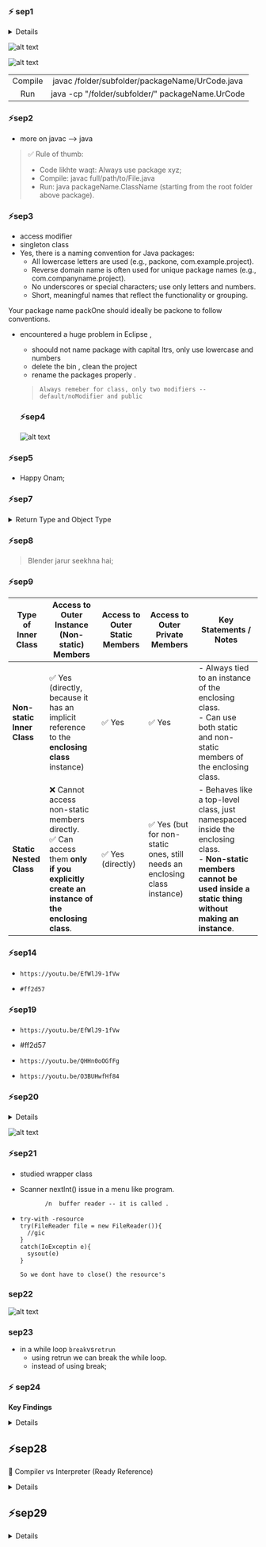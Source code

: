 ### ⚡ sep1

<details>

Reference type (left side)  
`Shape xx = ... ;`  
→ yahan Shape sirf ek reference type hai. Matlab compiler dekhega ki tum iss variable se Shape class/Interface ke andar declare kiye gaye methods hi call kar sakte ho.  

Object type (right side)   

new Circle(cx101, 5);  
 
- yahan constructor call ho raha hai Circle ka. Iska Shape se direct lena-dena nahi hota, kyunki constructor subclass mein hi defined hota hai.   

Tumhari line ko tod ke samjhte hain:   
`Shape xx = new Circle(cx101, 5);`  

Step 1: new Circle(cx101, 5)  
- Ye call karega Circle class ka constructor (agar tumne banaya hai).  
Example:  
```java

class Circle extends Shape {
    String name;
    int radius;

    Circle(String name, int radius) {
        this.name = name;
        this.radius = radius;
    }
}

```

Matlab compiler pehle check karega ki Circle class me aisa constructor exist karta hai ya nahi.  

Step 2: Shape xx = (that Circle object)  
- Ab wo Circle ka object ban gaya hai, lekin tum uska reference ek Shape type variable me store kar rahe ho.
Ye upcasting hai → subclass object ko superclass reference me daalna. Ye hamesha legal hai (agar inheritance relation hai).

Tumhara doubt:  

👉 "Shape class mei tou Circle constructor hoga nahi jo ye line handle kr sake??"  

Bilkul sahi pakda! ✅  

- Shape me Circle ka constructor hona zaroori nahi hai.  

- Circle ka constructor sirf Circle ke andar hi hota hai, wahi call hota hai.

Shape xx ka matlab sirf ye hai ki:  

- Tum xx se sirf wo methods call kar sakte ho jo Shape me declare hain.  

- Tum Circle-specific methods (jo Shape me nahi hain) directly xx se call nahi kar paoge.

Example full code:
```java
class Shape {
    void draw() {
        System.out.println("Drawing shape...");
    }
}

class Circle extends Shape {
    String name;
    int radius;

    Circle(String name, int radius) {
        this.name = name;
        this.radius = radius;
    }

    void draw() {
        System.out.println("Drawing circle " + name + " with radius " + radius);
    }

    void circleOnlyMethod() {
        System.out.println("This is only in Circle");
    }
}

public class Demo {
    public static void main(String[] args) {
        Shape s = new Circle("cx101", 5);

        s.draw();              // ✅ Allowed (declared in Shape, overridden in Circle)
        // s.circleOnlyMethod(); // ❌ Not allowed (Shape doesn't know this method)
    }
}


Output:

Drawing circle cx101 with radius 5

```

👉 So short answer:  

>new Circle(cx101, 5) → Circle ka constructor chal raha hai.  

>hape xx → reference type restrict karta hai ki tum Shape ke declared methods hi call kar pao.

>Constructor hamesha subclass me hi hota hai, superclass me nahi.
</details>

![alt text](image.png)

![alt text](image-1.png)

|||
|:---:|:---:|
|Compile|javac /folder/subfolder/packageName/UrCode.java|
|Run|java -cp  "/folder/subfolder/" packageName.UrCode|

### ⚡sep2

- more on javac --> java
>✅ Rule of thumb:    
>- Code likhte waqt: Always use package xyz;
>- Compile: javac full/path/to/File.java
>- Run: java packageName.ClassName (starting from the root folder above package).

### ⚡sep3

- access modifier 
- singleton class
- Yes, there is a naming convention for Java packages:  
    - All lowercase letters are used (e.g., packone, com.example.project).
    - Reverse domain name is often used for unique package names (e.g., com.companyname.project).
    - No underscores or special characters; use only letters and numbers.
    - Short, meaningful names that reflect the functionality or grouping.  

Your package name packOne should ideally be packone to follow conventions.

- encountered a huge problem in Eclipse ,
  - shoould not name package with capital ltrs, only use lowercase and numbers
  - delete the bin , clean the project 
  - rename the packages properly .

  >`Always remeber for class, only two modifiers -- default/noModifier and public`


  ### ⚡sep4

  ![alt text](image-2.png)  
 




### ⚡sep5

- Happy Onam;

### ⚡sep7
<details>
<summary>Return Type and Object Type</summary>

Yes, you are correct!

In Java, the statement:

````java
ReturnType instance = new ObjectType();
````

means that `ObjectType` must be the same as `ReturnType` or a subclass (or implementation, if `ReturnType` is an interface) of `ReturnType`.  
- If `ObjectType` is **not** a subclass or does **not** implement `ReturnType`, you will get a compile-time error:  
`incompatible types: ObjectType cannot be converted to ReturnType`

This is the basis of **polymorphism** in Java.  
- The reference type (`ReturnType`) decides what methods/fields are accessible.
- The actual object type (`ObjectType`) decides which overridden methods run at runtime.

**Example:**

````java
Animal a = new Dog(); // Dog extends Animal -- OK
Animal a = new String(); // ❌ Error: String is not a subclass of Animal
````

So yes, your understanding is correct!
</details>


### ⚡sep8

>Blender jarur seekhna hai;

### ⚡sep9

| **Type of Inner Class**    | **Access to Outer Instance (Non-static) Members**                                                                                       | **Access to Outer Static Members** | **Access to Outer Private Members**                                      | **Key Statements / Notes**                                                                                                                                                 |
| -------------------------- | --------------------------------------------------------------------------------------------------------------------------------------- | ---------------------------------- | ------------------------------------------------------------------------ | -------------------------------------------------------------------------------------------------------------------------------------------------------------------------- |
| **Non-static Inner Class** | ✅ Yes (directly, because it has an implicit reference to the **enclosing class** instance)                                              | ✅ Yes                              | ✅ Yes                                                                    | - Always tied to an instance of the enclosing class.<br>- Can use both static and non-static members of the enclosing class.                                               |
| **Static Nested Class**    | ❌ Cannot access non-static members directly.<br>✅ Can access them **only if you explicitly create an instance of the enclosing class**. | ✅ Yes (directly)                   | ✅ Yes (but for non-static ones, still needs an enclosing class instance) | - Behaves like a top-level class, just namespaced inside the enclosing class.<br>- **Non-static members cannot be used inside a static thing without making an instance**. |


### ⚡sep14

- `https://youtu.be/EfWlJ9-1fVw`

- `#ff2d57`

### ⚡sep19

- `https://youtu.be/EfWlJ9-1fVw`

- #ff2d57

- `https://youtu.be/QHHn0oOGfFg`

- `https://youtu.be/O3BUHwfHf84`

### ⚡sep20

<details>

Skip to content
Chat history

You said:
package errorhandling;

import java.util.Arrays;

public class ErrorStack {

	public static void main(String[] args) {
		
//		level3();
		
		try {
			level1();
		}
		catch(Exception e) {
			System.out.println(e.toString());
		}	
		

	}
	
	
	static void level1() {
		level2();
	}
	static void level2() {
		level3();
	}
	
	static void level3() {
		int[] array = new int[5];
		array[4] = 55;
//		System.out.println(array[4]+" "+array[0]+" "+array[2]);
		System.out.println(Arrays.toString(array));
		System.out.println(array[5]);
	}

}

ye example kyu sekkhaty hian 

samjh aa raha ki level1 ka code ultimatley level3 ko run karyga 


what thy wan tot teach in this example ??
ChatGPT said:
Good question 👍

Tum bilkul sahi samajh rahe ho ki level1() → level2() → level3() call hoti hai, aur ultimately level3() mein jo error hoga, woh propagate hoke main() ke try-catch block mein handle hoga.

Yeh example tumhe basically Exception Propagation aur Stack Trace ka flow sikhata hai.

Breakdown:
Method chaining (nested calls)

main() → level1() → level2() → level3()
Yeh intentionally aise banaya gaya hai taake dikhaya ja sake ki agar koi error neeche waale method mein aata hai (yani level3()), toh woh directly sirf wahin handle nahi hota, balki call chain ke through propagate hota hai jab tak koi try-catch use na kare.

Error generation

array[5] access karte waqt ArrayIndexOutOfBoundsException aayega, kyunki array size 5 hai (last index 4 hota hai).
Matlab deliberately error daala gaya hai taake exception throw ho.

Error handling

main() mein try-catch hai, isiliye exception wahan catch hoga aur System.out.println(e.toString()); print karega.
Agar try-catch hata dete, toh program crash ho jata aur pura stack trace dikhta.

What the teacher wants to show

Exception kaise throw hote hain ek method se dusre method tak.

Exception ko kahaan handle karna chahiye (jis level pe tum decide karo).

Agar exception handle na karo, toh stack trace kaisa dikhta hai (line numbers ke saath).

Samjhne wali baat:
Tumne dekha: error level3() mein hai, lekin handle main() mein kiya gaya.

Matlab, tum apne program mein decide kar sakte ho ki exception ko turant handle karna hai ya upper-level method tak propagate hone dena hai.

👉 So short me:
Yeh example tumhe Exception Propagation aur Stack Trace samjhata hai — error neeche waali method se aata hai aur chain ke through upar tak jata hai jab tak usko pakda (catch) na jaaye.

Chaho toh main tumhare liye ek stack-trace ka output bhi explain kardu line by line, taake aur clear ho jaye?

You said:
what if agr mei tyr catch keval level3 mei rakh deta  ?
ChatGPT said:
Acha sawaal 👌

Agar tum try-catch sirf level3() mein daal do, toh exception wahin catch ho jaayega aur upar propagate nahi hoga.

Example:
static void level3() {
    try {
        int[] array = new int[5];
        array[4] = 55;
        System.out.println(Arrays.toString(array));
        System.out.println(array[5]);  // yaha error aayega
    }
    catch (Exception e) {
        System.out.println("Caught in level3: " + e.toString());
    }
}
Ab flow kya hoga:
level3() mein jab array[5] access karoge → ArrayIndexOutOfBoundsException throw hoga.

Kyunki try-catch level3 ke andar hi hai, woh turant catch ho jaayega.

Exception upar (level2, level1, main) tak propagate nahi hoga.

Output kuch aisa hoga:

[0, 0, 0, 0, 55]
Caught in level3: java.lang.ArrayIndexOutOfBoundsException: Index 5 out of bounds for length 5
Difference (main vs level3 me catch karna)
Catch in main() → Tumko dikhata hai propagation aur stack trace. Useful when tum central location pe exceptions handle karna chahte ho.

Catch in level3() → Exception wahin handle ho jaata hai, upar methods ko pata bhi nahi chalta. Useful jab tumhe local fix / custom handling karni ho.

👉 So basically:

Agar tum level3 mein catch karte ho, toh woh error wahi consume ho jaata hai.

Agar tum catch sirf main() mein karte ho, toh tumko full propagation ka behaviour samajhne ko milta hai.

Kya tum chahte ho main ek diagram banake stack propagation vs local handling dono scenarios side-by-side samjhaun?

You said:
aacah what if i apply throws Exception in the main method itself will it catcha nay error??
ChatGPT said:
Bahut badiya 👏 — yeh ek subtle point hai jo confuse karta hai.

👉 throws Exception aur try-catch alag cheezein hain.

1. Agar main me throws Exception likho:
public static void main(String[] args) throws Exception {
    level1();
}
Ab tumne bola: "main bhi exception ko handle nahi karega, balki woh bhi exception ko aage throw karega."

Lekin program ke upar aur koi method nahi hota (kyunki JVM main() se start karti hai).

Matlab agar exception aata hai, woh JVM tak propagate ho jaata hai.

Result: Program crash ho jaayega, aur JVM ek stack trace print karegi.

2. Agar main me try-catch likho:
public static void main(String[] args) {
    try {
        level1();
    } catch (Exception e) {
        System.out.println("Caught in main: " + e);
    }
}
Yaha exception catch ho jaata hai.

Program gracefully error handle karta hai.

3. Conclusion:
throws Exception = "mai handle nahi karunga, aage bhej do."

try-catch = "mai khud handle karunga."

main() ke case me, agar sirf throws likh diya, toh koi aur method upar nahi hota, isiliye error JVM ko propagate hota hai aur woh stack trace dikha kar program band kar deta hai.

⚡ Simple rule yaad rakho:

throws sirf bola jaata hai → "responsibility mujhe nahi leni."

try-catch bola jaata hai → "responsibility yahi par le li gayi."

Chaho toh main tumhe ek side-by-side output dikhaun:

ek case me throws Exception in main,

aur ek case me try-catch in main?

You said:
lekin file not found valy case mei tou lekhty hain ?
ChatGPT said:
Haan 👌 bilkul sahi observe kiya tumne.

Jab hum File handling (ya I/O operations) karte hain, toh aksar main ke signature me aisa likha hota hai:

public static void main(String[] args) throws IOException {
    FileReader fr = new FileReader("abc.txt");
    int ch = fr.read();
    System.out.println((char) ch);
    fr.close();
}
❓ Kyun likhte hain throws IOException yahaan?
Checked vs Unchecked Exceptions

ArrayIndexOutOfBoundsException (tumhare example ka error) ek unchecked exception hai → JVM enforce nahi karti ke tum usse handle karo.

IOException / FileNotFoundException ek checked exception hai → Compiler tumhe force karta hai ki ya toh:

try-catch use karke handle karo,

ya method signature me throws likhkar bol do “mai handle nahi kar raha, agle ko handle karna hoga.”

Matlab, bina throws IOException ya try-catch ke code compile hi nahi hoga.

In main method

Jab hum practice / short programs likhte hain, toh aksar main() me throws Exception likh dete hain taake baar-baar try-catch na likhna pade.

Iska matlab hota hai: agar exception aaya toh JVM usse catch karegi aur stack trace print karegi.

✅ Ye shortcut hai, lekin production code me best practice hai ke tum khud try-catch karo aur user ko friendly message do.

⚡ Compare karte hain:
Case 1: throws IOException

public static void main(String[] args) throws IOException {
    FileReader fr = new FileReader("abc.txt"); // file missing
}
👉 Agar file nahi mili, program crash hoga aur JVM bolegi:

Exception in thread "main" java.io.FileNotFoundException: abc.txt (The system cannot find the file specified)
Case 2: try-catch

public static void main(String[] args) {
    try {
        FileReader fr = new FileReader("abc.txt");
    } catch (IOException e) {
        System.out.println("File not found! Please check the filename.");
    }
}
👉 Yaha program crash nahi karega, aur tum apna custom message de sakte ho.

📝 Summary:
Checked exception (e.g. IOException) → compiler tumhe force karega ki handle karo ya declare karo.

Unchecked exception (e.g. ArrayIndexOutOfBoundsException) → compiler force nahi karega, tumhari marzi hai.

main() me throws likhne ka matlab hai: “agar exception aaya toh JVM handle kare (stack trace print karke program terminate kar de).”

👉 Ab bolo: tumhe mai ek table bana kar dikhaun Checked vs Unchecked exceptions ka, taake crystal clear ho jaaye?

You said:
public static void main(String[] args) throws Exception{ 
    FileReader fr = new FileReader("abc.txt"); // file missing

if file not found throw new Exception(file not found)  
}

aisaa nahi kr sakta ??
ChatGPT said:
Aha 👌 tumne ek interesting cheez poochi — bilkul kar sakte ho, lekin thoda samajhna zaroori hai.

1. Tumhara code idea:
public static void main(String[] args) throws Exception {
    FileReader fr = new FileReader("abc.txt"); // file missing
    // if file not found throw new Exception("file not found");
}
Yaha tum manually throw new Exception(...) likhna chahte ho.
Par dhyaan do — FileReader constructor khud hi FileNotFoundException throw karta hai (jo ek subclass hai IOException ka, aur ye ek checked exception hai).
Iska matlab: agar file missing hai, woh automatic exception throw karega — tumhe manually throw likhne ki zaroorat nahi.

2. Lekin agar tum chaho to wrap kar sakte ho
Tum catch karke apna custom exception throw kar sakte ho:

import java.io.*;

public class Main {
    public static void main(String[] args) throws Exception {
        try {
            FileReader fr = new FileReader("abc.txt");
        } catch (FileNotFoundException e) {
            throw new Exception("Custom: File not found!");
        }
    }
}
👉 Ab agar file nahi mili, tumhara custom Exception throw hoga, na ki original FileNotFoundException.

3. Best practice
Java developers normally aisa karte hain:

Agar tumhe sirf inform karna hai user ko → try-catch and print message.

Agar tum apna custom error type banana chahte ho → apna CustomFileNotFoundException class banao aur throw karo.

Example:

class CustomFileNotFoundException extends Exception {
    public CustomFileNotFoundException(String msg) {
        super(msg);
    }
}

public class Main {
    public static void main(String[] args) throws CustomFileNotFoundException {
        try {
            FileReader fr = new FileReader("abc.txt");
        } catch (FileNotFoundException e) {
            throw new CustomFileNotFoundException("abc.txt missing, please provide correct file.");
        }
    }
}
🔑 Summary
Tum directly throw new Exception(...) kar sakte ho, lekin wo usually tab hota hai jab tum apna custom error message ya custom exception dena chahte ho.

Agar tum FileReader use kar rahe ho, toh woh khud hi FileNotFoundException throw karega.

Best practice hai checked exception ko ya toh handle karo (try-catch), ya apna custom exception wrap karke throw karo.

👉 Kya tum chahte ho mai ek comparison output dikhaun:

Normal FileNotFoundException

Custom throw new Exception("file not found")

Apna custom exception class?

You said:
summaries all and make a md file 
ChatGPT said:
I’ve created a Markdown file that summarizes everything we discussed.
You can download it here: java_exceptions_summary.md ✅ 



No file chosenNo file chosen
ChatGPT can make mistakes. Check important info. See Cookie Preferences.



</details>

![alt text](image-3.png)

### ⚡sep21
- studied wrapper class
- Scanner nextInt() issue in a menu like program.   
            
             /n  buffer reader -- it is called .

-     try-with -resource
      try(FileReader file = new FileReader()){
        //gic
      }
      catch(IoExceptin e){
        sysout(e)
      }

      So we dont have to close() the resource's


### sep22
![alt text](image-4.png)

### sep23

- in a while loop `break`vs`retrun`
   - using retrun we can break the while loop.
   - instead of using break;

### ⚡ sep24
 **Key Findings**
<details>
### 1. **condition ke ander dual pupose method chala sakte hain** 

      if(f.createNewFile())
      //not only this ,creates a file but also returns boolean true/false
    
### 2. 👉 f.createNewFile() ek method (instruction) hai jo run hota hai aur ek boolean value return karta hai.  

    Phir us boolean return value ko aap if condition ke andar use karte ho.

### 3. Method jo boolean return kare  
   Hum ek method banate hain jo check kare ki number even hai ya nahi:

    ```java
    public class CheckDemo {

        // method that returns true/false
        static boolean isEven(int x) {
            return x % 2 == 0;   // agar even hai -> true, warna false
        }

        public static void main(String[] args) {
            int number = 7;

            if (isEven(number)) {   // yaha method call ho raha hai
                System.out.println(number + " is Even");
            } else {
                System.out.println(number + " is Odd");
            }
        }
    }
    ```
    ek method call sirf true/false return karne ke alawa koi extra kaam (**side-effect**) bhi kar sakta hai.
    Haan, bilkul kar sakta hai ✅

### 4. createNewFile() method Java ke File class (java.io.File) ke andar likha hai.

Lekin ye method khud andar se operating system ko system call bhejta hai (native code), isliye iska pura implementation tumhe pure Java me nahi milega.
```java
Simplified version (jaisa roughly hota hai):
public boolean createNewFile() throws IOException {
    // check karo file already exist karti hai ya nahi
    if (this.exists()) {
        return false; // agar hai, to nayi file nahi banani
    }
    // agar nahi hai, to native method se OS ko bolo file banao
    return createFileExclusively(path);
}
```
⚠️ Yahaan createFileExclusively(path) ek native method hai (C/C++ me likha hota hai), jo actually OS ke level par file banata hai.
Java sirf ek wrapper deta hai.

### 5. 👉 try-with-resources tab use hota hai jab tumhe koi resource (jaise FileReader, FileWriter, Scanner, Connection, etc.) open/close karna ho.   

- File f = new File("...") khud ek resource nahi hai — ye bas ek path ko represent karne wala object hai, jisme close karne jaisa kuch nahi hota.
 
</details>


## ⚡sep28

📝 Compiler vs Interpreter (Ready Reference)
<details>
🔹 Difference Between Compiler and Interpreter
Feature	Compiler	Interpreter
Execution Style	Poore program ko ek sath machine code mein convert karta hai	Line by line code execute karta hai
Speed	Fast (execution ke time)	Slow (kyunki har line turant interpret hoti hai)
File Requirement	File banana zaroori (source code compile hota hai)	File optional, direct shell/REPL mein likh sakte ho
Output	Executable file (e.g. .exe, binary)	Directly run, no separate file
Examples	C, C++	Python, JavaScript
Hybrid Example	Java → pehle compile hoti hai (bytecode), phir JVM interpret karta hai	
🔹 Simple "Hello World" Examples (Direct Terminal / Shell)
1. C (Compiled)
echo '#include <stdio.h>
int main(){printf("Hello World\n");return 0;}' > hello.c
gcc hello.c -o hello && ./hello

2. Java (Compiled + Interpreted via JVM)

Using JShell (Java 9+):

jshell
System.out.println("Hello World");

3. Python (Interpreted)
python -c "print('Hello World')"


Ya interactive shell:

python
>>> print("Hello World")

4. Node.js (JavaScript, Interpreted)
node -e "console.log('Hello World')"


Ya interactive shell:

node
> console.log("Hello World");


👉 Summary:

Compiler wali languages → file banana padti hai.

Interpreter wali languages → direct shell/REPL mein code chal jaata hai.

Java thoda hybrid case hai.


</details>

## ⚡sep29

<details>

```tex


%-------------------------
% Resume in Latex
% Author : Jake Gutierrez (template)
% Filled with user-provided content
%------------------------

\documentclass[letterpaper,11pt]{article}

\usepackage[x11names]{xcolor}
\usepackage[dvipsnames]{xcolor}

\usepackage{fontawesome5} % for \faMobile, \faLinkedin, \faGithub, etc.
\usepackage{latexsym}
\usepackage[empty]{fullpage}
\usepackage{titlesec}
\usepackage{marvosym}
\usepackage[usenames,dvipsnames]{color}
\usepackage{verbatim}
\usepackage{enumitem}
\usepackage[hidelinks]{hyperref}
\usepackage{fancyhdr}
\usepackage[english]{babel}
\usepackage{tabularx}
\input{glyphtounicode}


%----------FONT OPTIONS----------
% sans-serif
% \usepackage[sfdefault]{FiraSans}
% \usepackage[sfdefault]{roboto}
% \usepackage[sfdefault]{noto-sans}
% \usepackage[default]{sourcesanspro}

% serif
% \usepackage{CormorantGaramond}
% \usepackage{charter}


\pagestyle{fancy}
\fancyhf{} % clear all header and footer fields
\fancyfoot{}
\renewcommand{\headrulewidth}{0pt}
\renewcommand{\footrulewidth}{0pt}

% Adjust margins
\addtolength{\oddsidemargin}{-0.5in}
\addtolength{\evensidemargin}{-0.5in}
\addtolength{\textwidth}{1in}
\addtolength{\topmargin}{-.5in}
\addtolength{\textheight}{1.4in}

\urlstyle{same}

\raggedbottom
\raggedright
\setlength{\tabcolsep}{0in}
\setlength{\parskip}{0pt} % add this

% Sections formatting
\titleformat{\section}{
  \vspace{-12pt}\scshape\raggedright\large
}{}{0em}{}[\color{black}\titlerule \vspace{-6pt}]

% Ensure that generate pdf is machine readable/ATS parsable
\pdfgentounicode=1

%-------------------------
% Custom commands
\newcommand{\resumeItem}[1]{
  \item\small{
    {#1 \vspace{-2pt}}
  }
}
% \newcommand{\resumeItem}[1]{
%   \item\small{#1}
% }



\newcommand{\resumeSubheading}[4]{
  \vspace{-2pt}\item
    \begin{tabular*}{0.97\textwidth}[t]{l@{\extracolsep{\fill}}r}
      \textbf{#1} & #2 \\
      \textit{\small#3} & \textit{\small #4} \\
    \end{tabular*}\vspace{-7pt}
}

\newcommand{\resumeSubSubheading}[2]{
    \item
    \begin{tabular*}{0.97\textwidth}{l@{\extracolsep{\fill}}r}
      \textit{\small#1} & \textit{\small #2} \\
    \end{tabular*}\vspace{-7pt}
}

\newcommand{\resumeProjectHeading}[2]{
    \item
    \begin{tabular*}{0.97\textwidth}{l@{\extracolsep{\fill}}r}
      \small#1 & #2 \\
    \end{tabular*}\vspace{-5pt}
}

\newcommand{\resumeSubItem}[1]{\resumeItem{#1}\vspace{-4pt}}

\renewcommand\labelitemii{$\vcenter{\hbox{\tiny$\bullet$}}$}

% \newcommand{\resumeSubHeadingListStart}{\begin{itemize}[leftmargin=0.15in, label={}]}
\newcommand{\resumeSubHeadingListStart}{\begin{itemize}[leftmargin=0.15in, label={}, itemsep=1pt, parsep=0pt, topsep=1pt]}

\newcommand{\resumeSubHeadingListEnd}{\end{itemize}}
\newcommand{\resumeItemListStart}{\begin{itemize}}
\newcommand{\resumeItemListEnd}{\end{itemize}\vspace{-5pt}}

%-------------------------------------------
%%%%%%  RESUME STARTS HERE  %%%%%%%%%%%%%%%%%%%%%%%%%%%%


\begin{document}

%----------HEADING----------
% Replace this block in your first template with this one

\begin{center}
    % Name
    {\Huge\bfseries Ayush }\\[0.25em]
    
   \textbf{{\small Aspiring Full-Stack Developer \textbar\ DevOps Enthusiast}} \\[0.1em]


    \textcolor{Blue}\faPhone\enspace 1112223334\quad
    \textcolor{Blue}\faEnvelope\enspace lion5252@gmail.com \quad
    \textcolor{Blue}\faHome\enspace Bengluru,India \\[0.1em]

    \textcolor{Blue}{\faGithub}\enspace \href{https://github.com/Ayush-Dube}{github.com/Ayush-Dube} \quad
    \textcolor{Blue}{\faBehance}\enspace \href{https://www.behance.net/AyushDube1}{behance.net/AyushDube1} \quad
\end{center}


\section{Summary}

Motivated Full-Stack and DevOps learner with a strong foundation in Python, JavaScript, and React, plus hands-on exposure to Git/GitHub, Docker, Kubernetes, Ansible, and AWS basics. Quick learner focused on building efficient web applications and contributing to end-to-end development and deployment.


%-----------PROGRAMMING SKILLS-----------
\section{\textbf\textsc{Technical Skills}}

 \begin{itemize}[leftmargin=0.15in, label={}]
    \small{\item{
     \textbf{Languages}{: Python, Java (learning), JavaScript (ES6+)} \\ 
     \textbf{Frontend}{: HTML5, CSS3, Responsive design, React (hooks)} \\
     \textbf{Backend / DB}{: Core Python, SQL; CRUD APIs (Spring Boot in progress)} \\
     \textbf{Cloud \& DevOps}{: AWS, Docker, Kubernetes, Ansible, Linux, Git/GitHub} \\
     \textbf{Tools}{: VSCode,Docker Compose,Eclipse}
    }}
 \end{itemize}


%-----------PROJECTS-----------
\section{Projects}
\resumeSubHeadingListStart
\resumeProjectHeading
{\textbf{Responsive Web Projects \href{https://github.com/Ayush-Dube/vital_Web}{\textcolor{gray}{\scriptsize \faLink}}} $|$ HTML, CSS, JavaScript}{}
\resumeItemListStart
\resumeItem{Built multiple responsive web pages focusing on CSS Grid, responsive breakpoints and scroll-snap; code and examples in the \texttt{vital\_Web} repository.}
\resumeItem{Practiced accessible markup and component-driven page sections for mobile-first designs.}
\resumeItemListEnd







\resumeProjectHeading
    {\textbf{VTU Portal Frontend \href{https://github.com/Ayush-Dube/vtu2}{\textcolor{gray}{\scriptsize \faLink}}} $|$ React, HTML, CSS, JS}{}
    \resumeItemListStart
        \resumeItem{Built a responsive, interactive frontend for a VTU student portal using React.}
        \resumeItem{Implemented state management with hooks and modular components for reusability.}
        \resumeItem{Styled pages using CSS and ensured responsiveness across devices.}
    \resumeItemListEnd



\resumeProjectHeading
{\textbf{Python Practice \href{https://github.com/Ayush-Dube/alota_python}{\textcolor{gray}{\scriptsize \faLink}}} $|$ Python}{}
\resumeItemListStart
\resumeItem{Practiced Python fundamentals and small utilities; repository \texttt{alota\_python} contains exercises and learning notebooks.}
\resumeItemListEnd


\resumeProjectHeading
{\textbf{DevOps Labs} $|$ Docker, Kubernetes, Ansible}{}
\resumeItemListStart
\resumeItem{Containerized sample applications and experiments with Docker; repository contains Docker setups and practice scripts.}
\resumeItem{Experimented with local Kubernetes environments and configuration automation (Ansible) for repeatable deployments.}
\resumeItemListEnd




\resumeProjectHeading
    {\textbf{Java Fundamentals Repository (D\_Java101) \href{https://github.com/Ayush-Dube/D_Java101/blob/main/theoryJAVA/imp_Points.md}{\textcolor{gray}{\scriptsize \faLink}}} $|$ Java, OOP, Core Concepts}{}
    \resumeItemListStart
        \resumeItem{Developed a comprehensive repository to master Java fundamentals, including over 100 code examples and theoretical explanations.}
        \resumeItem{Organized content into structured modules: basic syntax, object-oriented programming, and practical labs.}
        \resumeItem{Emphasized hands-on learning with real-world examples and exercises.}
        \resumeItem{Used Git for version control, ensuring clean project organization and easy navigation.}
    \resumeItemListEnd

\resumeSubHeadingListEnd




%-----------EXPERIENCE-----------
\section{Experience}

  \resumeSubHeadingListStart

    \resumeSubheading
      {Freelance 3D Visualizer \& MEP Coordinator}{\small Mar 2021 -- Dec 2023}
      {Self-Employed}{}
      \resumeItemListStart
        \resumeItem{Produced 3D models and MEP coordination drawings for residential and commercial projects; delivered presentation-ready visuals to clients.}
        \resumeItem{Coordinated design iterations with clients and design teams, ensuring deliverables met specifications and deadlines.}
      \resumeItemListEnd
  
    \resumeSubheading
      {Amazon Trained Seller Executive}{\small Mar 2018 -- Dec 2020}
      {Amazon ATSE Program Certified}{}
      \resumeItemListStart
        \resumeItem{Assisted sellers in onboarding, cataloging, and order management through Amazon Seller Central.}
        \resumeItem{Provided guidance on compliance, policies, and sales optimization strategies.}
      \resumeItemListEnd

    


      
  \resumeSubHeadingListEnd


%-----------EDUCATION-----------
\section{Education}
  \resumeSubHeadingListStart
    \resumeSubheading
      {B.E. Civil Engineering}{2015}
      {Visvesvaraya Technological University
}{}
    \resumeSubheading
      {M.A. English}{2018}
      {GITAM University}{}
  \resumeSubHeadingListEnd
\end{document}

```
</details>
